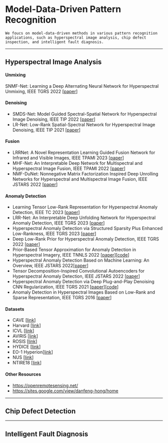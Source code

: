 # Model-Data-Driven Pattern Recognition 

`We foucs on model-data-driven methods in various pattern recognition applications, such as hyperspectral image analysis, chip defect inspection, and intelligent fault diagnosis.`

----
## Hyperspectral Image Analysis

#### Unmixing

SNMF-Net: Learning a Deep Alternating Neural Network for Hyperspectral Unmixing, IEEE TGRS 2022 [[paper](https://ieeexplore.ieee.org/abstract/document/9444347)]

#### Denoising

* SMDS-Net: Model Guided Spectral-Spatial Network for Hyperspectral Image Denoising, IEEE TIP 2022 [[paper](https://ieeexplore.ieee.org/abstract/document/9855427)]
* LR-Net: Low-Rank Spatial-Spectral Network for Hyperspectral Image Denoising, IEEE TIP 2021 [[paper](https://ieeexplore.ieee.org/abstract/document/9580717)]




#### Fusion

* LRRNet: A Novel Representation Learning Guided Fusion Network for Infrared and Visible Images, IEEE TPAMI 2023 [[paper](https://ieeexplore.ieee.org/abstract/document/10105495)]
* MHF-Net: An Interpretable Deep Network for Multispectral and Hyperspectral Image Fusion, IEEE TPAMI 2022 [[paper](https://ieeexplore.ieee.org/abstract/document/9165231)]
* NMF-DuNet: Nonnegative Matrix Factorization Inspired Deep Unrolling Networks for Hyperspectral and Multispectral Image Fusion, IEEE JSTARS 2022 [[paper](https://ieeexplore.ieee.org/abstract/document/9822395)]

#### Anomaly Detection
* Learning Tensor Low-Rank Representation for Hyperspectral Anomaly Detection, IEEE TC 2023 [[paper](https://ieeexplore.ieee.org/abstract/document/9781337)]
* LRR-Net: An Interpretable Deep Unfolding Network for Hyperspectral Anomaly Detection, IEEE TGRS 2023 [[paper](https://ieeexplore.ieee.org/abstract/document/10136197)]
* Hyperspectral Anomaly Detection via Structured Sparsity Plus Enhanced Low-Rankness, IEEE TGRS 2023 [[paper](https://ieeexplore.ieee.org/abstract/document/10148989)]
* Deep Low-Rank Prior for Hyperspectral Anomaly Detection, IEEE TGRS 2022 [[paper](https://ieeexplore.ieee.org/abstract/document/9756439)]
* Prior-Based Tensor Approximation for Anomaly Detection in Hyperspectral Imagery, IEEE TNNLS 2022 [[paper](https://ieeexplore.ieee.org/abstract/document/9288702)][[code](https://github.com/l7170/PTA-HAD.git)]  
* Hyperspectral Anomaly Detection Based on Machine Learning: An Overview, IEEE JSTARS 2022[[paper](https://ieeexplore.ieee.org/abstract/document/9760098)]
* Tensor Decomposition-Inspired Convolutional Autoencoders for Hyperspectral Anomaly Detection, IEEE JSTARS 2022 [[paper](https://ieeexplore.ieee.org/abstract/document/9802669)]
* Hyperspectral Anomaly Detection via Deep Plug-and-Play Denoising CNN Regularization, IEEE TGRS 2021 [[paper](https://ieeexplore.ieee.org/abstract/document/9329138)][[code](https://github.com/FxyPd)]
* Anomaly Detection in Hyperspectral Images Based on Low-Rank and Sparse Representation, IEEE TGRS 2016 [[paper](https://ieeexplore.ieee.org/abstract/document/7322257)]


#### Datasets  
* CAVE [[link](http://www.cs.columbia.edu/CAVE/databases/multispectral/)]
* Harvard [[link](http://vision.seas.harvard.edu/hyperspec/download.html)]
* ICVL [[link](http://icvl.cs.bgu.ac.il/hyperspectral/)]
* AVIRIS [[link](http://www.ehu.eus/ccwintco/index.php/Hyperspectral_Remote_Sensing_Scenes)]
* ROSIS [[link](http://lesun.weebly.com/hyperspectral-data-set.html)]
* HYDICE [[link](https://www.erdc.usace.army.mil/Media/Fact-Sheets/Fact-Sheet-Article-View/Article/610433/hypercube/)]
* EO-1 Hyperion[[link](https://lta.cr.usgs.gov/ALI)]
* NUS [[link](https://sites.google.com/site/hyperspectralcolorimaging/dataset/general-scenes)]
* NTIRE18 [[link](http://www.vision.ee.ethz.ch/ntire18/)]


#### Other Resources
* https://openremotesensing.net/
* https://sites.google.com/view/danfeng-hong/home

  
----
## Chip Defect Detection

----
## Intelligent Fault Diagnosis




